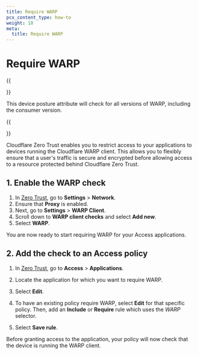 ```yaml
---
title: Require WARP
pcx_content_type: how-to
weight: 10
meta:
  title: Require WARP
---
```


# Require WARP

{{<Aside type="note">}}

This device posture attribute will check for all versions of WARP, including the consumer version.

{{</Aside>}}

Cloudflare Zero Trust enables you to restrict access to your applications to devices running the Cloudflare WARP client. This allows you to flexibly ensure that a user's traffic is secure and encrypted before allowing access to a resource protected behind Cloudflare Zero Trust.

## 1. Enable the WARP check

1. In [Zero Trust](https://one.dash.cloudflare.com), go to **Settings** > **Network**.
2. Ensure that **Proxy** is enabled.
3. Next, go to **Settings** > **WARP Client**.
4. Scroll down to **WARP client checks** and select **Add new**.
5. Select **WARP**.

You are now ready to start requiring WARP for your Access applications.

## 2. Add the check to an Access policy

1. In [Zero Trust](https://one.dash.cloudflare.com), go to **Access** > **Applications**.

2. Locate the application for which you want to require WARP.

3. Select **Edit**.

4. To have an existing policy require WARP, select **Edit** for that specific policy. Then, add an **Include** or **Require** rule which uses the _WARP_ selector.

5. Select **Save rule**.

Before granting access to the application, your policy will now check that the device is running the WARP client.
